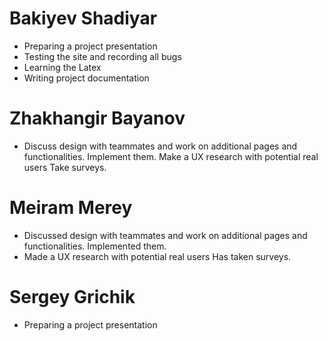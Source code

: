 # Bakiyev Shadiyar
* 	Preparing a project presentation
* 	Testing the site and recording all bugs
* 	Learning the Latex
* 	Writing project documentation
# Zhakhangir Bayanov
* Discuss design with teammates and work on additional pages and functionalities. Implement them. Make a UX research with potential real users Take surveys.	
# Meiram Merey
* Discussed design with teammates and work on additional pages and functionalities. Implemented them.
* Made a UX research with potential real users Has taken surveys.
# Sergey Grichik 
* Preparing a project presentation